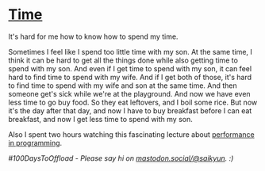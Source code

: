 # [Time](#time)

It's hard for me how to know how to spend my time.

Sometimes I feel like I spend too little time with my son. At the same time, I think it can be hard to get all the things done while also getting time to spend with my son. And even if I get time to spend with my son, it can feel hard to find time to spend with my wife. And if I get both of those, it's hard to find time to spend with my wife and son at the same time. And then someone get's sick while we're at the playground. And now we have even less time to go buy food. So they eat leftovers, and I boil some rice. But now it's the day after that day, and now I have to buy breakfast before I can eat breakfast, and now I get less time to spend with my son.

Also I spent two hours watching this fascinating lecture about [performance in programming](https://www.youtube.com/watch?v=Ge3aKEmZcqY).

_#100DaysToOffload - Please say hi on [mastodon.social/@saikyun](https://mastodon.social/@saikyun). :)_